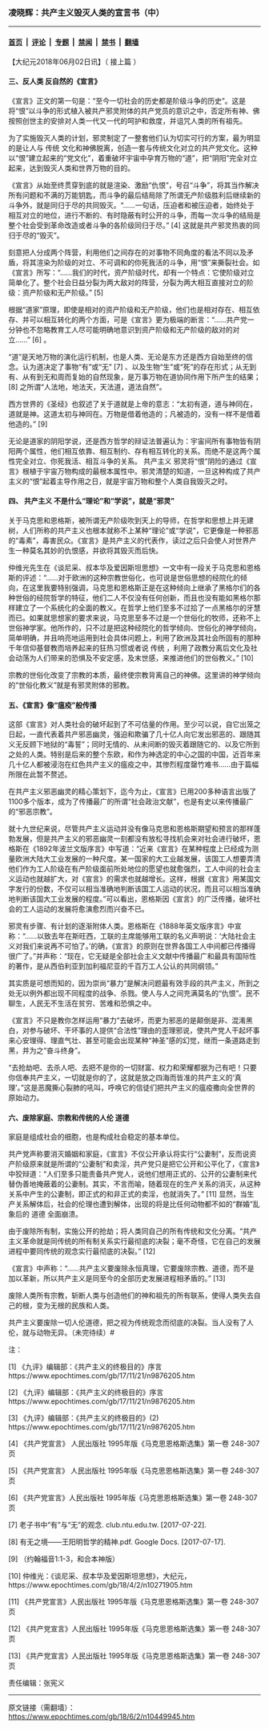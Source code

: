 ### 凌晓辉：共产主义毁灭人类的宣言书（中）   

---

#### [首页](../../../..?n10449945) &nbsp;|&nbsp; [评论](../../../../../epoch-comment?n10449945) &nbsp;|&nbsp; [专题](../../../../../epoch-special?n10449945) &nbsp;|&nbsp; [禁闻](../../../../../epoch-news?n10449945) &nbsp;|&nbsp; [禁书](../../../../../books?n10449945) &nbsp;|&nbsp; [翻墙](https://github.com/gfw-breaker/nogfw/blob/master/README.md?n10449945)


<div class="post_content" id="artbody" itemprop="articleBody">
 <!-- article content begin -->
 <p>
  【大纪元2018年06月02日讯】（
  <ok href="https://www.epochtimes.com/gb/18/6/1/n10447668.htm">
   接上篇
  </ok>
  ）
 </p>
 <h4>
  <strong>
   三、反人类 反自然的《宣言》
  </strong>
 </h4>
 <p>
  《宣言》正文的第一句是：“至今一切社会的历史都是阶级斗争的历史”。这是将“恨”以斗争的形式植入被共产邪灵附体的共产党员的意识之中，否定所有神、佛按照创世主的安排对人类一代又一代的呵护和救度，并诅咒人类的所有祖先。
 </p>
 <p>
  为了实施毁灭人类的计划，邪灵制定了一整套他们认为切实可行的方案，最为明显的是让人与
  <ok href="https://www.epochtimes.com/gb/tag/%E4%BC%A0%E7%BB%9F.html">
   传统
  </ok>
  文化和神佛脱离，创造一套与传统文化对立的共产党文化。这种以“恨”建立起来的“党文化”，着重破坏宇宙中孕育万物的“道”，把“阴阳”完全对立起来，达到毁灭人类和世界万物的目的。
 </p>
 <p>
  《宣言》从始至终贯穿到底的就是渲染、激励“仇恨”，号召“斗争”，将其当作解决所有问题和不满的万能钥匙，而斗争的最后结局除了所谓无产阶级胜利后继续新的斗争外，就是同归于尽的共同毁灭。“……一句话，压迫者和被压迫者，始终处于相互对立的地位，进行不断的、有时隐蔽有时公开的斗争，而每一次斗争的结局是整个社会受到革命改造或者斗争的各阶级同归于尽。”
  <ok href="#_ftn4" name="_ftnref4">
   [4]
  </ok>
  这就是共产邪灵热衷的同归于尽的“毁灭”。
 </p>
 <p>
  刻意把人分成两个阵营，利用他们之间存在的对事物不同角度的看法不同以及矛盾，将其渲染为阶级的对立、不可调和的你死我活的斗争，用“恨”来撕裂社会。如《宣言》所写：“……我们的时代，资产阶级时代，却有一个特点：它使阶级对立简单化了。整个社会日益分裂为两大敌对的阵营，分裂为两大相互直接对立的阶级：资产阶级和无产阶级。”
  <ok href="#_ftn5" name="_ftnref5">
   [5]
  </ok>
 </p>
 <p>
  根据“道家”原理，即使是相对的资产阶级和无产阶级，他们也是相对存在、相互依存、并可以相互转化的两个方面，可是《宣言》更为极端的断言：“……共产党一分钟也不忽略教育工人尽可能明确地意识到资产阶级和无产阶级的敌对的对立……”
  <ok href="#_ftn6" name="_ftnref6">
   [6]
  </ok>
  。
 </p>
 <p>
  “道”是天地万物的演化运行机制，也是人类、无论是东方还是西方自始至终的信念。认为道决定了事物“有”或“无”
  <ok href="#_ftn7" name="_ftnref7">
   [7]
  </ok>
  、以及生物“生”或“死”的存在形式；从无到有、从有到无和周而复始的自然现象，是万事万物在道协同作用下所产生的结果；
  <ok href="#_ftn8" name="_ftnref8">
   [8]
  </ok>
  之所谓“人法地，地法天，天法道，道法自然”。
 </p>
 <p>
  西方世界的《圣经》也叙述了关于道就是上帝的意志：“太初有道，道与神同在，道就是神。这道太初与神同在。万物是借着他造的；凡被造的，没有一样不是借着他造的。”
  <ok href="#_ftn9" name="_ftnref9">
   [9]
  </ok>
 </p>
 <p>
  无论是道家的阴阳学说，还是西方哲学的辩证法普遍认为：宇宙间所有事物皆有阴阳两个属性，他们相互依靠、相互制约、存有相互转化的关系。而绝不是这两个属性完全对立、你死我活、相互斗争的关系。
  <ok href="https://www.epochtimes.com/gb/tag/%E5%85%B1%E4%BA%A7%E4%B8%BB%E4%B9%89.html">
   共产主义
  </ok>
  邪灵将“恨”阴险的通过《宣言》根植于宇宙万物构成的最根本属性中。邪灵清楚的知道，一旦这种构成了共产主义的“恨”起着主导作用之日，就是宇宙万物和整个人类自我毁灭之时。
 </p>
 <h4>
  <strong>
   四、
   <ok href="https://www.epochtimes.com/gb/tag/%E5%85%B1%E4%BA%A7%E4%B8%BB%E4%B9%89.html">
    共产主义
   </ok>
   不是什么“理论”和“学说”，就是“邪灵”
  </strong>
 </h4>
 <p>
  关于马克思和恩格斯，被所谓无产阶级吹到天上的导师，在哲学和思想上并无建树，人们所称的共产主义也根本就称不上某种“理论”或“学说”，它更像是一种邪恶的“毒素”，毒害民众。《宣言》是共产主义的代表作，读过之后只会使人对世界产生一种莫名其妙的仇恨感，并欲将其毁灭而后快。
 </p>
 <p>
  仲维光先生在《谈尼采、叔本华及爱因斯坦思想》一文中有一段关于马克思和恩格斯的评述：“……对于欧洲的这种宗教世俗化，也可说是世俗思想的经院化的倾向，在这里我要特别强调，马克思和恩格斯正是在这种倾向上继承了黑格尔们的各种世俗的经院哲学的特征，他们二人不仅没有任何创新，而且也没有能如黑格尔那样建立了一个系统化的全面的教义。在哲学上他们至多不过拾了一点黑格尔的牙慧而已。如果就思想家的要求来说，马克思至多不过是一个世俗化的牧师，还称不上世俗神学家。他所作的，只不过是把这种经院化的哲学倾向、世俗化的神学倾向，简单明确，并且响亮地运用到社会具体问题上，利用了欧洲及其社会所固有的那种千年信仰基督教而培养起来的狂热习惯或者说
  <ok href="https://www.epochtimes.com/gb/tag/%E4%BC%A0%E7%BB%9F.html">
   传统
  </ok>
  ，利用了政教分离后文化及社会动荡为人们带来的恐惧及不安定感，及末世感，来推进他们的世俗教义。”
  <ok href="#_ftn10" name="_ftnref10">
   [10]
  </ok>
 </p>
 <p>
  宗教的世俗化改变了宗教的本质，最终使宗教背离自己的神佛。这里讲的神学倾向的“世俗化教义”就是有邪灵附体的邪教。
 </p>
 <h4>
  <strong>
   五、《宣言》像“瘟疫”般传播
  </strong>
 </h4>
 <p>
  这部《宣言》对人类社会的破坏起到了不可估量的作用。至少可以说，自它出笼之日起，一直代表着共产邪恶幽灵，强迫和欺骗了几十亿人向它发出邪恶的、跟随其义无反顾下地狱的“毒誓”；同时无情的、从未间断的毁灭着跟随它的、以及它所到之处的人类。特别是后来的整个东欧，和作为神选定的中心之国的中国，近百年来几十亿人都被浸泡在红色共产主义的瘟疫之中，其惨烈程度罄竹难书……由于篇幅所限在此暂不赘述。
 </p>
 <p>
  在共产主义邪恶幽灵的精心策划下，迄今为止，《宣言》已用200多种语言出版了1100多个版本，成为了传播最广的所谓“社会政治文献”，也是有史以来传播最广的“邪恶宗教”。
 </p>
 <p>
  就十九世纪来说，尽管共产主义运动并没有像马克思和恩格斯期望和预言的那样蓬勃发展，但是共产主义的邪恶幽灵一刻都没有放松寻找机会来对社会进行破坏，恩格斯在《1892年波兰文版序言》中写道：“近来《宣言》在某种程度上已经成为测量欧洲大陆大工业发展的一种尺度。某一国家的大工业越发展，该国工人想要弄清他们作为工人阶级在有产阶级面前所处地位的愿望也就愈强烈，工人中间的社会主义运动也就越扩大，对《宣言》的需求也就越增长。这样，根据《宣言》用某国文字发行的份数，不仅可以相当准确地判断该国工人运动的状况，而且可以相当准确地判断该国大工业发展的程度。”可以看出，恩格斯因《宣言》的广泛传播，破坏社会的工人运动的发展将愈演愈烈而兴奋不已。
 </p>
 <p>
  邪灵有步骤、有计划的逐渐附体人类。恩格斯在《1888年英文版序言》中宣称：“……以致去年在斯旺西，工联的主席能够用工联的名义声明说：‘大陆社会主义对我们来说再不可怕了。’的确，《宣言》的原则在世界各国工人中间都已传播得很广了。”并声称：“现在，它无疑是全部社会主义文献中传播最广和最具有国际性的著作，是从西伯利亚到加利福尼亚的千百万工人公认的共同纲领。”
 </p>
 <p>
  其实质是可想而知的，因为崇尚“暴力”是解决问题最有效手段的共产主义，所到之处无以例外都出现不同程度的战争、杀戮。使人与人之间充满莫名的“仇恨”。民不聊生，人民无不生活在贫穷、苦难和恐惧之中。
 </p>
 <p>
  《宣言》不只是教你怎样运用“暴力”去破坏，而更为邪恶的是颠倒是非、混淆黑白，对参与破坏、干坏事的人提供“合法性”理由的歪理邪说，使共产党人干起坏事来心安理得、理直气壮、甚至可能会出现某种“神圣”感的幻觉，继而一条道路走到黑，并为之“奋斗终身”。
 </p>
 <p>
  “去抢劫吧、去杀人吧、去把不是你的一切财富、权力和荣耀都据为己有吧！只要你信奉共产主义，一切就是你的了，这就是放之四海而皆准的共产主义的‘真理’。”这是恶魔撕心裂肺的吼叫，呼唤它的信徒们把共产主义的瘟疫撒向全世界的原始动力。
 </p>
 <h4>
  <strong>
   六、废除家庭、宗教和传统的人伦
   <ok href="https://www.epochtimes.com/gb/tag/%E9%81%93%E5%BE%B7.html">
    道德
   </ok>
  </strong>
 </h4>
 <p>
  家庭是组成社会的细胞，也是构成社会稳定的基本单位。
 </p>
 <p>
  共产党声称要消灭婚姻和家庭，《宣言》不仅公开承认将实行“公妻制”，反而说资产阶级原来就是所谓的“公妻制”和卖淫，共产党只是把它公开和公平化了，《宣言》中狡辩道：“人们至多只能责备共产党人，说他们想用正式的、公开的公妻制来代替伪善地掩蔽着的公妻制。其实，不言而喻，随着现在的生产关系的消灭，从这种关系中产生的公妻制，即正式的和非正式的卖淫，也就消失了。”
  <ok href="#_ftn11" name="_ftnref11">
   [11]
  </ok>
  显然，当生产关系解体后，社会的伦理也遭到解体，出现的将是比任何动物都不如的“群婚”乱象后的
  <ok href="https://www.epochtimes.com/gb/tag/%E9%81%93%E5%BE%B7.html">
   道德
  </ok>
  全面崩溃。
 </p>
 <p>
  由于废除所有制，实施公开的抢劫；将人类同自己的所有传统和文化分离。“共产主义革命就是同传统的所有制关系实行最彻底的决裂；毫不奇怪，它在自己的发展进程中要同传统的观念实行最彻底的决裂。”
  <ok href="#_ftn12" name="_ftnref12">
   [12]
  </ok>
 </p>
 <p>
  《宣言》中声称：“……共产主义要废除永恒真理，它要废除宗教、道德，而不是加以革新，所以共产主义是同至今的全部历史发展进程相矛盾的。”
  <ok href="#_ftn13" name="_ftnref13">
   [13]
  </ok>
 </p>
 <p>
  废除人类所有宗教，斩断人类与创造他们的神和祖先的所有联系，使得人类失去自己的根，变为无根的民族和人类。
 </p>
 <p>
  共产主义要废除一切人伦道德，把之视为传统观念而彻底的决裂。当人没有了人伦，就与动物无异。（未完待续）#
 </p>
 <p>
  注：
 </p>
 <p>
  <ok href="#_ftnref1" name="_ftn1">
   [1]
  </ok>
  《九评》编辑部：《共产主义的终极目的》序言https://www.epochtimes.com/gb/17/11/21/n9876205.htm
 </p>
 <p>
  <ok href="#_ftnref2" name="_ftn2">
   [2]
  </ok>
  《九评》编辑部：《共产主义的终极目的》序言https://www.epochtimes.com/gb/17/11/21/n9876205.htm
 </p>
 <p>
  <ok href="#_ftnref3" name="_ftn3">
   [3]
  </ok>
  《九评》编辑部：《共产主义的终极目的》(2) https://www.epochtimes.com/gb/17/11/21/n9876205.htm
 </p>
 <p>
  <ok href="#_ftnref4" name="_ftn4">
   [4]
  </ok>
  <ok href="https://www.epochtimes.com/gb/tag/%E3%80%8A%E5%85%B1%E4%BA%A7%E5%85%9A%E5%AE%A3%E8%A8%80%E3%80%8B.html">
   《共产党宣言》
  </ok>
  人民出版社 1995年版《马克思恩格斯选集》第一卷 248-307页
 </p>
 <p>
  <ok href="#_ftnref5" name="_ftn5">
   [5]
  </ok>
  <ok href="https://www.epochtimes.com/gb/tag/%E3%80%8A%E5%85%B1%E4%BA%A7%E5%85%9A%E5%AE%A3%E8%A8%80%E3%80%8B.html">
   《共产党宣言》
  </ok>
  人民出版社 1995年版《马克思恩格斯选集》第一卷 248-307页
 </p>
 <p>
  <ok href="#_ftnref6" name="_ftn6">
   [6]
  </ok>
  《共产党宣言》人民出版社 1995年版《马克思恩格斯选集》第一卷 248-307页
 </p>
 <p>
  <ok href="#_ftnref7" name="_ftn7">
   [7]
  </ok>
  老子书中“有”与“无”的观念. club.ntu.edu.tw. [2017-07-22].
 </p>
 <p>
  <ok href="#_ftnref8" name="_ftn8">
   [8]
  </ok>
  有无之境——王阳明哲学的精神.pdf. Google Docs. [2017-07-17].
 </p>
 <p>
  <ok href="#_ftnref9" name="_ftn9">
   [9]
  </ok>
  （约翰福音1:1-3，和合本神版）
 </p>
 <p>
  <ok href="#_ftnref10" name="_ftn10">
   [10]
  </ok>
  仲维光：《谈尼采、叔本华及爱因斯坦思想》，大纪元，https://www.epochtimes.com/gb/18/4/2/n10271905.htm
 </p>
 <p>
  <ok href="#_ftnref11" name="_ftn11">
   [11]
  </ok>
  《共产党宣言》人民出版社 1995年版《马克思恩格斯选集》第一卷 248-307页
 </p>
 <p>
  <ok href="#_ftnref12" name="_ftn12">
   [12]
  </ok>
  《共产党宣言》人民出版社 1995年版《马克思恩格斯选集》第一卷 248-307页
 </p>
 <p>
  <ok href="#_ftnref13" name="_ftn13">
   [13]
  </ok>
  《共产党宣言》人民出版社 1995年版《马克思恩格斯选集》第一卷 248-307页
 </p>
 <p>
  责任编辑：张宪义
 </p>
 <!-- article content end -->
 <div id="below_article_ad">
 </div>
</div>


---

原文链接（需翻墙）：https://www.epochtimes.com/gb/18/6/2/n10449945.htm